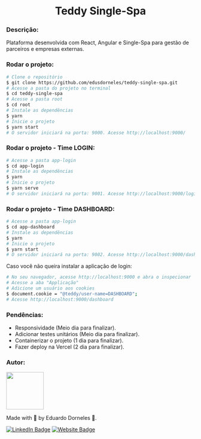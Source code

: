 <h1 align="center">Teddy Single-Spa</h1>

<h3>Descrição:</h3>
<p>Plataforma desenvolvida com React, Angular e Single-Spa para gestão de parceiros e empresas externas.</p>

<h3>Rodar o projeto:</h3>

```bash
# Clone o repositório
$ git clone https://github.com/edusdorneles/teddy-single-spa.git
# Acesse a pasta do projeto no terminal
$ cd teddy-single-spa
# Acesse a pasta root
$ cd root
# Instale as dependências
$ yarn
# Inicie o projeto
$ yarn start
# O servidor iniciará na porta: 9000. Acesse http://localhost:9000/
```

<h3>Rodar o projeto - Time LOGIN:</h3>

```bash
# Acesse a pasta app-login
$ cd app-login
# Instale as dependências
$ yarn
# Inicie o projeto
$ yarn serve
# O servidor iniciará na porta: 9001. Acesse http://localhost:9000/login
```

<h3>Rodar o projeto - Time DASHBOARD:</h3>

```bash
# Acesse a pasta app-login
$ cd app-dashboard
# Instale as dependências
$ yarn
# Inicie o projeto
$ yarn start
# O servidor iniciará na porta: 9002. Acesse http://localhost:9000/dashboard
```

<p>Caso você não queira instalar a aplicação de login:</p>

```bash
# No seu navegador, acesse http://localhost:9000 e abra o inspecionar
# Acesse a aba "Applicação"
# Adicione um usuário aos cookies
$ document.cookie = "@teddy/user-name=DASHBOARD";
# Acesse http://localhost:9000/dashboard
```

<h3>Pendências:</h3>
<ul>
    <li>Responsividade (Meio dia para finalizar).</li>
    <li>Adicionar testes unitários (Meio dia para finalizar).</li>
    <li>Containerizar o projeto (1 dia para finalizar).</li>
    <li>Fazer deploy na Vercel (2 dia para finalizar).</li>
</ul>

<h3>Autor:</h3>
<img src="https://avatars.githubusercontent.com/dududornelees" height="100" />

Made with 💙 by Eduardo Dorneles 👋.

[![LinkedIn Badge](https://img.shields.io/badge/LinkedIn-0077B5?style=for-the-badge&logo=linkedin&logoColor=white)](https://www.linkedin.com/in/dududornelees/) [![Website Badge](https://img.shields.io/badge/website-14141C?style=for-the-badge&logo=About.me&logoColor=white)](https://dududornelees.com.br/)
